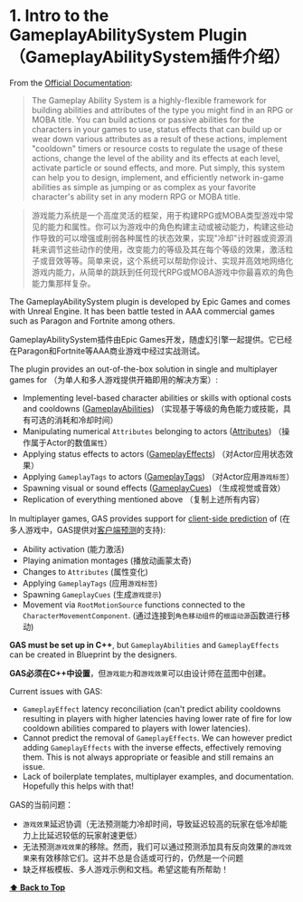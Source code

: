 # 1. Intro to the GameplayAbilitySystem Plugin （GameplayAbilitySystem插件介绍）

From the [Official Documentation](https://docs.unrealengine.com/en-US/Gameplay/GameplayAbilitySystem/index.html):
>The Gameplay Ability System is a highly-flexible framework for building abilities and attributes of the type you might find in an RPG or MOBA title. You can build actions or passive abilities for the characters in your games to use, status effects that can build up or wear down various attributes as a result of these actions, implement "cooldown" timers or resource costs to regulate the usage of these actions, change the level of the ability and its effects at each level, activate particle or sound effects, and more. Put simply, this system can help you to design, implement, and efficiently network in-game abilities as simple as jumping or as complex as your favorite character's ability set in any modern RPG or MOBA title.

>游戏能力系统是一个高度灵活的框架，用于构建RPG或MOBA类型游戏中常见的能力和属性。你可以为游戏中的角色构建主动或被动能力，构建这些动作导致的可以增强或削弱各种属性的状态效果，实现"冷却"计时器或资源消耗来调节这些动作的使用，改变能力的等级及其在每个等级的效果，激活粒子或音效等等。简单来说，这个系统可以帮助你设计、实现并高效地网络化游戏内能力，从简单的跳跃到任何现代RPG或MOBA游戏中你最喜欢的角色能力集那样复杂。

The GameplayAbilitySystem plugin is developed by Epic Games and comes with Unreal Engine. It has been battle tested in AAA commercial games such as Paragon and Fortnite among others.

GameplayAbilitySystem插件由Epic Games开发，随虚幻引擎一起提供。它已经在Paragon和Fortnite等AAA商业游戏中经过实战测试。

The plugin provides an out-of-the-box solution in single and multiplayer games for （为单人和多人游戏提供开箱即用的解决方案）:
* Implementing level-based character abilities or skills with optional costs and cooldowns ([GameplayAbilities](../04-concepts/04-6-gameplay-abilities.md))  （实现基于等级的角色能力或技能，具有可选的消耗和冷却时间）
* Manipulating numerical `Attributes` belonging to actors ([Attributes](../04-concepts/04-3-attributes.md))  （操作属于Actor的数值`属性`）
* Applying status effects to actors ([GameplayEffects](../04-concepts/04-5-gameplay-effects.md))  （对Actor应用状态效果）
* Applying `GameplayTags` to actors ([GameplayTags](../04-concepts/04-2-gameplay-tags.md))  （对Actor应用`游戏标签`）
* Spawning visual or sound effects ([GameplayCues](../04-concepts/04-8-gameplay-cues.md))  （生成视觉或音效）
* Replication of everything mentioned above （复制上述所有内容）

In multiplayer games, GAS provides support for [client-side prediction](../04-concepts/04-10-prediction.md) of (在多人游戏中，GAS提供对[客户端预测](../04-concepts/04-10-prediction.md)的支持):
* Ability activation (能力激活)
* Playing animation montages (播放动画蒙太奇)
* Changes to `Attributes` (属性变化)
* Applying `GameplayTags` (应用`游戏标签`)
* Spawning `GameplayCues` (生成`游戏提示`)
* Movement via `RootMotionSource` functions connected to the `CharacterMovementComponent`. (通过连接到`角色移动组件`的`根运动源`函数进行移动)

**GAS must be set up in C++**, but `GameplayAbilities` and `GameplayEffects` can be created in Blueprint by the designers.

**GAS必须在C++中设置**，但`游戏能力`和`游戏效果`可以由设计师在蓝图中创建。

Current issues with GAS:
* `GameplayEffect` latency reconciliation (can't predict ability cooldowns resulting in players with higher latencies having lower rate of fire for low cooldown abilities compared to players with lower latencies).
* Cannot predict the removal of `GameplayEffects`. We can however predict adding `GameplayEffects` with the inverse effects, effectively removing them. This is not always appropriate or feasible and still remains an issue.
* Lack of boilerplate templates, multiplayer examples, and documentation. Hopefully this helps with that!

GAS的当前问题：
* `游戏效果`延迟协调（无法预测能力冷却时间，导致延迟较高的玩家在低冷却能力上比延迟较低的玩家射速更低）
* 无法预测`游戏效果`的移除。然而，我们可以通过预测添加具有反向效果的`游戏效果`来有效移除它们。这并不总是合适或可行的，仍然是一个问题
* 缺乏样板模板、多人游戏示例和文档。希望这能有所帮助！

**[⬆ Back to Top](../README.md#table-of-contents)**
